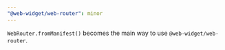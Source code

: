 ```yaml
---
"@web-widget/web-router": minor
---
```


`WebRouter.fromManifest()` becomes the main way to use `@web-widget/web-router`.
